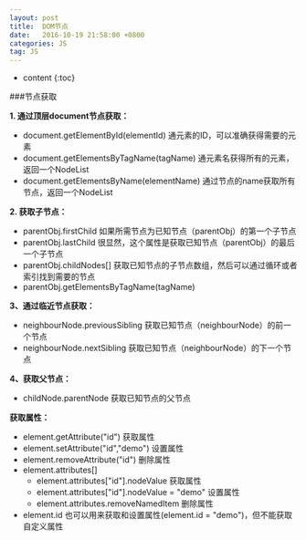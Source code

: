 ```yaml
---
layout: post
title:  DOM节点
date:   2016-10-19 21:58:00 +0800
categories: JS
tag: JS
---
```


* content
{:toc}

###节点获取

**1. 通过顶层document节点获取：**
 - document.getElementById(elementId) 通元素的ID，可以准确获得需要的元素
 - document.getElementsByTagName(tagName) 通元素名获得所有的元素，返回一个NodeList
 - document.getElementsByName(elementName) 通过节点的name获取所有节点，返回一个NodeList  

**2. 获取子节点：**
 - parentObj.firstChild  如果所需节点为已知节点（parentObj）的第一个子节点
 - parentObj.lastChild  很显然，这个属性是获取已知节点（parentObj）的最后一个子节点
 - parentObj.childNodes[]  获取已知节点的子节点数组，然后可以通过循环或者索引找到需要的节点
 - parentObj.getElementsByTagName(tagName)  

**3、通过临近节点获取：**
 - neighbourNode.previousSibling  获取已知节点（neighbourNode）的前一个节点
 - neighbourNode.nextSibling  获取已知节点（neighbourNode）的下一个节点

**4、获取父节点：**
 - childNode.parentNode  获取已知节点的父节点

**获取属性：** 
 - element.getAttribute("id")  获取属性
 - element.setAttribute("id","demo")  设置属性
 - element.removeAttribute("id")  删除属性
 - element.attributes[]
 	- element.attributes["id"].nodeValue  获取属性
 	- element.attributes["id"].nodeValue = "demo"  设置属性
 	- element.attributes.removeNamedItem  删除属性
 - element.id  也可以用来获取和设置属性(element.id = "demo")，但不能获取自定义属性